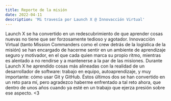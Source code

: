 ```yaml
---
title: Reporte de la misión
date: 2022-04-11
description: 'Mi travesía por Launch X @ Innovacción Virtual'
---
```


Launch X se ha convertido en un redescubrimiento de que aprender cosas nuevas no tiene que ser forzosamente tedioso y agotador. Innovacción Virtual (tanto Mission Commanders como el crew detrás de la logística de la misión) se han encargado de hacerme sentir en un ambiente de aprendizaje seguro y motivador, en el que cada quien marca su propio ritmo, mientras es alentado a no rendirse y a mantenerse a la par de las misiones. Durante Launch X he aprendido cosas más alineadas con la realidad de un desarrollador de software: trabajo en equipo, autoaprendizaje, y muy importante: cómo usar Git y GitHub. Éstos últimos dos se han convertido en un reto para mí, pero agradezco haberme enfrentado a tal reto ahora, que dentro de unos años cuando ya esté en un trabajo que ejerza presión sobre ese aspecto. <3
